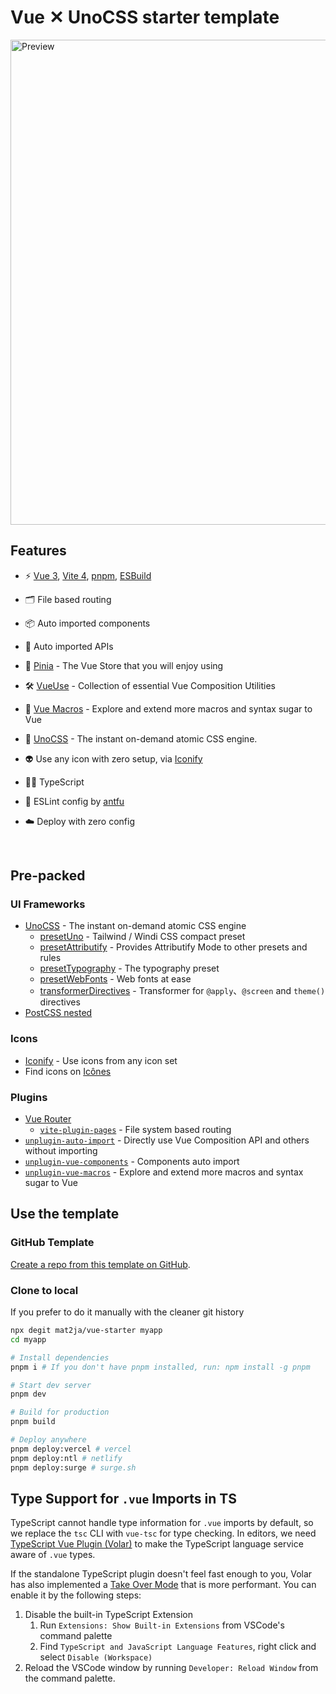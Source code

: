 # Vue ✕ UnoCSS starter template

<img width="776" alt="Preview" src="https://user-images.githubusercontent.com/46557266/212109067-de95a5ab-6efa-464a-b9a3-13d57fc3a72a.png">


<br>

## Features

- ⚡️ [Vue 3](https://github.com/vuejs/core), [Vite 4](https://github.com/vitejs/vite), [pnpm](https://pnpm.io/), [ESBuild](https://github.com/evanw/esbuild)

- 🗂 File based routing
- 📦 Auto imported components
- 🫧 Auto imported APIs
- 🍍 [Pinia](https://pinia.vuejs.org/) - The Vue Store that you will enjoy using
- 🛠️ [VueUse](https://vueuse.org/) - Collection of essential Vue Composition Utilities
- 🔮 [Vue Macros](https://vue-macros.sxzz.moe/) - Explore and extend more macros and syntax sugar to Vue
- 🎨 [UnoCSS](https://github.com/antfu/unocss) - The instant on-demand atomic CSS engine.
- 👽 Use any icon with zero setup, via [Iconify](https://docs.iconify.design/icon-components/vue/)
- 💪🏻 TypeScript
- 🧹 ESLint config by [antfu](https://github.com/antfu/eslint-config)
- ☁️ Deploy with zero config


<br>

## Pre-packed

### UI Frameworks

- [UnoCSS](https://github.com/antfu/unocss) - The instant on-demand atomic CSS engine
  - [presetUno](https://github.com/unocss/unocss/tree/main/packages/preset-uno) - Tailwind / Windi CSS compact preset
  - [presetAttributify](https://github.com/unocss/unocss/tree/main/packages/preset-attributify) - Provides Attributify Mode to other presets and rules
  - [presetTypography](https://github.com/unocss/unocss/tree/main/packages/preset-typography) - The typography preset
  - [presetWebFonts](https://github.com/unocss/unocss/tree/main/packages/preset-web-fonts) - Web fonts at ease
  - [transformerDirectives](https://github.com/unocss/unocss/tree/main/packages/transformer-directives) - Transformer for `@apply`、`@screen` and `theme()` directives
 - [PostCSS nested](https://www.npmjs.com/package/postcss-nested)

### Icons

- [Iconify](https://iconify.design) - Use icons from any icon set
- Find icons on [Icônes](https://icones.netlify.app/)

### Plugins

- [Vue Router](https://github.com/vuejs/vue-router)
  - [`vite-plugin-pages`](https://github.com/hannoeru/vite-plugin-pages) - File system based routing
- [`unplugin-auto-import`](https://github.com/antfu/unplugin-auto-import) - Directly use Vue Composition API and others without importing
- [`unplugin-vue-components`](https://github.com/antfu/unplugin-vue-components) - Components auto import
- [`unplugin-vue-macros`](https://vue-macros.sxzz.moe/) - Explore and extend more macros and syntax sugar to Vue

## Use the template

### GitHub Template

[Create a repo from this template on GitHub](https://github.com/mat2ja/vue-starter/generate).

### Clone to local

If you prefer to do it manually with the cleaner git history

```bash
npx degit mat2ja/vue-starter myapp
cd myapp

# Install dependencies
pnpm i # If you don't have pnpm installed, run: npm install -g pnpm

# Start dev server
pnpm dev

# Build for production
pnpm build

# Deploy anywhere
pnpm deploy:vercel # vercel
pnpm deploy:ntl # netlify
pnpm deploy:surge # surge.sh
```

## Type Support for `.vue` Imports in TS

TypeScript cannot handle type information for `.vue` imports by default, so we replace the `tsc` CLI with `vue-tsc` for type checking. In editors, we need [TypeScript Vue Plugin (Volar)](https://marketplace.visualstudio.com/items?itemName=Vue.vscode-typescript-vue-plugin) to make the TypeScript language service aware of `.vue` types.

If the standalone TypeScript plugin doesn't feel fast enough to you, Volar has also implemented a [Take Over Mode](https://github.com/johnsoncodehk/volar/discussions/471#discussioncomment-1361669) that is more performant. You can enable it by the following steps:

1. Disable the built-in TypeScript Extension
    1) Run `Extensions: Show Built-in Extensions` from VSCode's command palette
    2) Find `TypeScript and JavaScript Language Features`, right click and select `Disable (Workspace)`
2. Reload the VSCode window by running `Developer: Reload Window` from the command palette.
